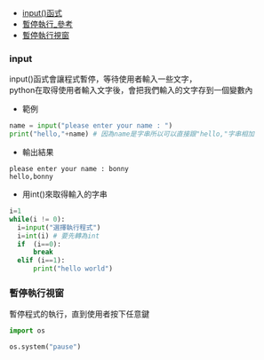 - [input()函式](https://ithelp.ithome.com.tw/articles/10201956)
- [暫停執行_參考](https://www.delftstack.com/zh-tw/howto/python/python-pause/)
- [暫停執行視窗](#暫停執行視窗)

### input
input()函式會讓程式暫停，等待使用者輸入一些文字，  
python在取得使用者輸入文字後，會把我們輸入的文字存到一個變數內  
  - 範例
  ```python
  name = input("please enter your name : ")
  print("hello,"+name) # 因為name是字串所以可以直接跟"hello,"字串相加
  ```
  - 輸出結果
  ```
  please enter your name : bonny
  hello,bonny
  ```
  
  - 用int()來取得輸入的字串
  ```python
  i=1
  while(i != 0):
    i=input("選擇執行程式")
    i=int(i) # 要先轉為int
    if  (i==0):
        break
    elif (i==1):
        print("hello world")
  ```
  
### 暫停執行視窗
暫停程式的執行，直到使用者按下任意鍵
```python
import os

os.system("pause")
```
